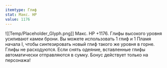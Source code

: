 ```yaml
---
itemtype: Глиф
stat: Макс. HP 
value: 1176
---
```

![[Temp/Placeholder_Glyph.png]]
Макс. HP +1176. Глифы высокого уровня усиливают камеи брони. Вы можете использовать 1 глиф и 1 Пламя начала I, чтобы синтезировать новый глиф такого же уровня в горне. Глифы не расходуются. Если снять одеяние, вставленные глифы автоматически отправляются в сумку. Бонус действует только на персонажа!
